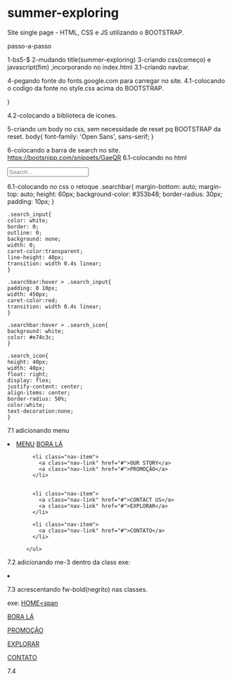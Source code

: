 # summer-exploring
Site single page - HTML, CSS e JS utilizando o BOOTSTRAP.

passo-a-passo

1-bs5-$
2-mudando title(summer-exploring)
3-criando css(começo) e javascript(fim) ,incorporando no index.html
3.1-criando navbar.


4-pegando fonte do fonts.google.com para carregar no site.
4.1-colocando o codigo da fonte no style.css acima do BOOTSTRAP.
<link rel="preconnect" href="https://fonts.googleapis.com">
<link rel="preconnect" href="https://fonts.gstatic.com" crossorigin>
<link href="https://fonts.googleapis.com/css2?family=Open+Sans:ital,wght@0,400;0,700;0,800;1,300;1,700&display=swap" rel="stylesheet">)

4.2-colocando a biblioteca de icones.
<link rel="stylesheet" href="https://use.fontawesome.com/releases/v5.5.0/css/all.css" integrity="sha384-B4dIYHKNBt8Bc12p+WXckhzcICo0wtJAoU8YZTY5qE0Id1GSseTk6S+L3BlXeVIU" crossorigin="anonymous">


5-criando  um body no css, sem necessidade de reset pq BOOTSTRAP da reset. 
body{
    font-family: 'Open Sans', sans-serif;
    }



6-colocando a barra de search no site.
https://bootsnipp.com/snippets/GaeQR
6.1-colocando no html 
<div class="searchbar">
              <input class="search_input" type="text" name="" placeholder="Search...">
              <a href="#" class="search_icon"><i class="fas fa-search"></i></a>

6.1-colocando no css o retoque
    .searchbar{
    margin-bottom: auto;
    margin-top: auto;
    height: 60px;
    background-color: #353b48;
    border-radius: 30px;
    padding: 10px;
    }

    .search_input{
    color: white;
    border: 0;
    outline: 0;
    background: none;
    width: 0;
    caret-color:transparent;
    line-height: 40px;
    transition: width 0.4s linear;
    }

    .searchbar:hover > .search_input{
    padding: 0 10px;
    width: 450px;
    caret-color:red;
    transition: width 0.4s linear;
    }

    .searchbar:hover > .search_icon{
    background: white;
    color: #e74c3c;
    }

    .search_icon{
    height: 40px;
    width: 40px;
    float: right;
    display: flex;
    justify-content: center;
    align-items: center;
    border-radius: 50%;
    color:white;
    text-decoration:none;
    }

7.1 adicionando menu
            <li class="nav-item">
              <a class="nav-link" href="#">MENU</a>
              <a class="nav-link" href="#">BORA LÁ</a>
            </li>


            <li class="nav-item">
              <a class="nav-link" href="#">OUR STORY</a>
              <a class="nav-link" href="#">PROMOÇÃO</a>
            </li>


            <li class="nav-item">
              <a class="nav-link" href="#">CONTACT US</a>
              <a class="nav-link" href="#">EXPLORAR</a>
            </li>
            
            <li class="nav-item">
              <a class="nav-link" href="#">CONTATO</a>
            </li>

          </ul>


7.2 adicionando me-3 dentro da class 
exe: <li class="nav-item me-3">


7.3 acrescentando fw-bold(negrito) nas classes.

exe:  <a class="nav-link active fw-bold" href="#" aria-current="page">HOME<span

 <a class="nav-link fw-bold " href="#">BORA LÁ</a>

 <a class="nav-link fw-bold " href="#">PROMOÇÃO</a>

  <a class="nav-link fw-bold " href="#">EXPLORAR</a>

  <a class="nav-link fw-bold " href="#">CONTATO</a>

  7.4